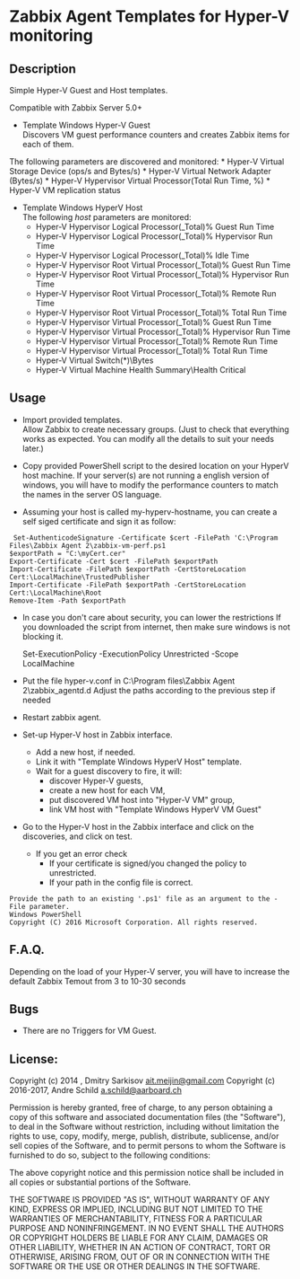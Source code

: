 # Zabbix Agent Templates for Hyper-V monitoring 

## Description
Simple Hyper-V Guest and Host templates.

Compatible with Zabbix Server 5.0+

* Template Windows Hyper-V Guest  
Discovers VM guest performance counters and creates Zabbix items for each of them.

The following parameters are discovered and monitored:
	* Hyper-V Virtual Storage Device (ops/s and Bytes/s)
	* Hyper-V Virtual Network Adapter (Bytes/s)
	* Hyper-V Hypervisor Virtual Processor(Total Run Time, %)
    * Hyper-V VM replication status

* Template Windows HyperV Host  
The following _host_ parameters are monitored:
	* Hyper-V Hypervisor Logical Processor(_Total)\% Guest Run Time
	* Hyper-V Hypervisor Logical Processor(_Total)\% Hypervisor Run Time
	* Hyper-V Hypervisor Logical Processor(_Total)\% Idle Time
	* Hyper-V Hypervisor Root Virtual Processor(_Total)\% Guest Run Time
	* Hyper-V Hypervisor Root Virtual Processor(_Total)\% Hypervisor Run Time
	* Hyper-V Hypervisor Root Virtual Processor(_Total)\% Remote Run Time
	* Hyper-V Hypervisor Root Virtual Processor(_Total)\% Total Run Time
	* Hyper-V Hypervisor Virtual Processor(_Total)\% Guest Run Time
	* Hyper-V Hypervisor Virtual Processor(_Total)\% Hypervisor Run Time
	* Hyper-V Hypervisor Virtual Processor(_Total)\% Remote Run Time
	* Hyper-V Hypervisor Virtual Processor(_Total)\% Total Run Time
	* Hyper-V Virtual Switch(*)\Bytes
	* Hyper-V Virtual Machine Health Summary\Health Critical
	


## Usage
* Import provided templates.  
Allow Zabbix to create necessary groups. 
(Just to check that everything works as expected. You can modify all the details to suit your needs later.)

*  Copy provided PowerShell script to the desired location on your HyperV host machine.
   If your server(s) are not running a english version of windows, you will have to modify
   the performance counters to match the names in the server OS language.

*  Assuming your host is called my-hyperv-hostname, you can create a self siged certificate and sign it as follow:
```$cert = New-SelfSignedCertificate -DnsName "my-hyperv-hostname" -type codesigning
 Set-AuthenticodeSignature -Certificate $cert -FilePath 'C:\Program Files\Zabbix Agent 2\zabbix-vm-perf.ps1
$exportPath = "C:\myCert.cer"
Export-Certificate -Cert $cert -FilePath $exportPath
Import-Certificate -FilePath $exportPath -CertStoreLocation Cert:\LocalMachine\TrustedPublisher
Import-Certificate -FilePath $exportPath -CertStoreLocation Cert:\LocalMachine\Root
Remove-Item -Path $exportPath
```

*  In case you don't care about security, you can lower the restrictions
   If you downloaded the script from internet, then make sure windows is not blocking it.
   
   Set-ExecutionPolicy -ExecutionPolicy Unrestricted -Scope LocalMachine
   
   
* Put the file hyper-v.conf in C:\Program files\Zabbix Agent 2\zabbix_agentd.d
  Adjust the paths according to the previous step if needed

* Restart zabbix agent.

* Set-up Hyper-V host in Zabbix interface. 
	* Add a new host, if needed.
	* Link it with "Template Windows HyperV Host" template. 
	* Wait for a guest discovery to fire, it will:
		* discover Hyper-V guests, 
		* create a new host for each VM,
		* put discovered VM host into "Hyper-V VM" group,
		* link VM host with "Template Windows HyperV VM Guest"
* Go to the Hyper-V host in the Zabbix interface and click on the discoveries, and click on test.
	* If you get an error check
		* If your certificate is signed/you changed the policy to unrestricted.
		* If your path in the config file is correct.
```The argument 'C:\Program Files\Zabbix\zabbix-vm-perf.ps1' to the -File parameter does not exist. 
Provide the path to an existing '.ps1' file as an argument to the -File parameter.
Windows PowerShell 
Copyright (C) 2016 Microsoft Corporation. All rights reserved.
```


## F.A.Q.

Depending on the load of your Hyper-V server, you will have to increase the default
Zabbix Temout from 3 to 10-30 seconds


## Bugs
* There are no Triggers for VM Guest.


## License:


Copyright (c) 2014     , Dmitry Sarkisov <ait.meijin@gmail.com>
Copyright (c) 2016-2017, Andre Schild <a.schild@aarboard.ch>

Permission is hereby granted, free of charge, to any person obtaining a copy of this software and associated documentation files (the "Software"), to deal in the Software without restriction, including without limitation the rights to use, copy, modify, merge, publish, distribute, sublicense, and/or sell copies of the Software, and to permit persons to whom the Software is furnished to do so, subject to the following conditions:

The above copyright notice and this permission notice shall be included in all copies or substantial portions of the Software.

THE SOFTWARE IS PROVIDED "AS IS", WITHOUT WARRANTY OF ANY KIND, EXPRESS OR IMPLIED, INCLUDING BUT NOT LIMITED TO THE WARRANTIES OF MERCHANTABILITY, FITNESS FOR A PARTICULAR PURPOSE AND NONINFRINGEMENT. IN NO EVENT SHALL THE AUTHORS OR COPYRIGHT HOLDERS BE LIABLE FOR ANY CLAIM, DAMAGES OR OTHER LIABILITY, WHETHER IN AN ACTION OF CONTRACT, TORT OR OTHERWISE, ARISING FROM, OUT OF OR IN CONNECTION WITH THE SOFTWARE OR THE USE OR OTHER DEALINGS IN THE SOFTWARE.
